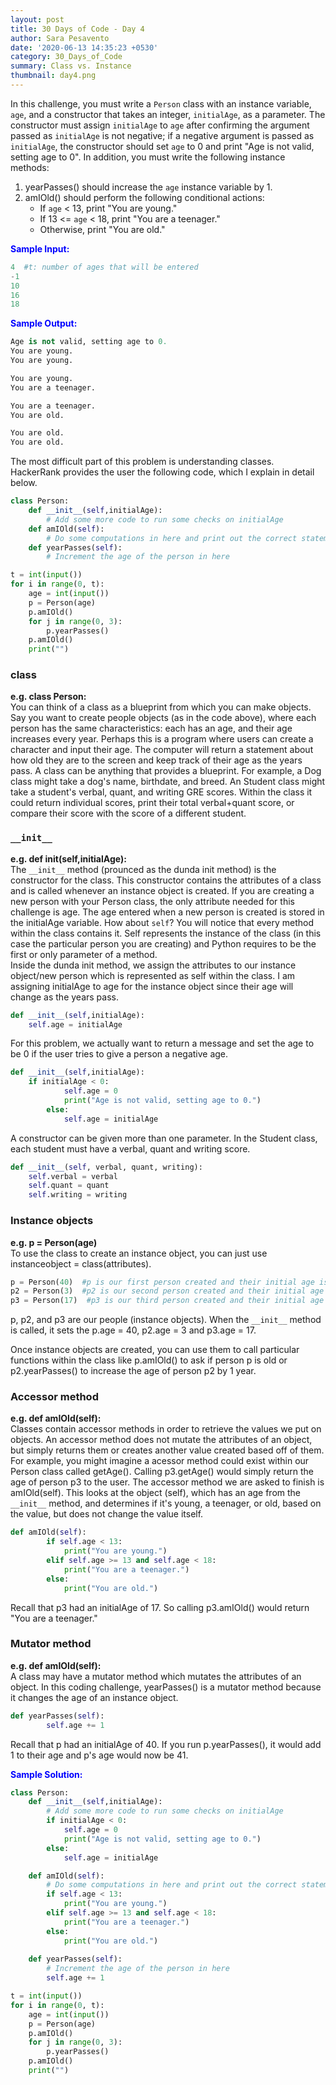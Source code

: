 ```yaml
---
layout: post
title: 30 Days of Code - Day 4
author: Sara Pesavento
date: '2020-06-13 14:35:23 +0530'
category: 30_Days_of_Code
summary: Class vs. Instance
thumbnail: day4.png
---
```


In this challenge, you must write a `Person` class with an instance variable, `age`, and a constructor that takes an integer, `initialAge`, as a parameter. The constructor must assign `initialAge` to `age` after confirming the argument passed as `initialAge` is not negative; if a negative argument is passed as `initialAge`, the constructor should set `age` to 0 and print "Age is not valid, setting age to 0". 
In addition, you must write the following instance methods:
1. yearPasses() should increase the `age` instance variable by 1.
2. amIOld() should perform the following conditional actions:
   * If `age` < 13, print "You are young."
   * If 13 <= `age` < 18, print "You are a teenager."
   * Otherwise, print "You are old."

<span style="color:blue">**Sample Input:**</span>

```python
4  #t: number of ages that will be entered
-1
10
16
18
```
<span style="color:blue">**Sample Output:**</span>

```python
Age is not valid, setting age to 0.
You are young.
You are young.

You are young.
You are a teenager.

You are a teenager.
You are old.

You are old.
You are old.
```

The most difficult part of this problem is understanding classes. HackerRank provides the user the following code, which I explain in detail below.
```python
class Person:
    def __init__(self,initialAge):
        # Add some more code to run some checks on initialAge
    def amIOld(self):
        # Do some computations in here and print out the correct statement to the console
    def yearPasses(self):
        # Increment the age of the person in here

t = int(input())
for i in range(0, t):
    age = int(input())         
    p = Person(age)  
    p.amIOld()
    for j in range(0, 3):
        p.yearPasses()       
    p.amIOld()
    print("")
```
### class
**e.g. class Person:** <br>
You can think of a class as a blueprint from which you can make objects. Say you want to create people objects (as in the code above), where each person has the same characteristics: each has an age, and their age increases every year. Perhaps this is a program where users can create a character and input their age. The computer will return a statement about how old they are to the screen and keep track of their age as the years pass. A class can be anything that provides a blueprint. For example, a Dog class might take a dog's name, birthdate, and breed. An Student class might take a student's verbal, quant, and writing GRE scores. Within the class it could return individual scores, print their total verbal+quant score, or compare their score with the score of a different student. 

### `__init__`
**e.g. def __init__(self,initialAge):** <br>
The `__init__` method (prounced as the dunda init method) is the constructor for the class. This constructor contains the attributes of a class and is called whenever an instance object is created. If you are creating a new person with your Person class, the only attribute needed for this challenge is age. The age entered when a new person is created is stored in the initialAge variable. How about `self`? You will notice that every method within the class contains it. Self represents the instance of the class (in this case the particular person you are creating) and Python requires to be the first or only parameter of a method.  <br>
Inside the dunda init method, we assign the attributes to our instance object/new person which is represented as self within the class. I am assigning initialAge to age for the instance object since their age will change as the years pass.  <br>
```python
def __init__(self,initialAge):
    self.age = initialAge
```
For this problem, we actually want to return a message and set the age to be 0 if the user tries to give a person a negative age. 
```python
def __init__(self,initialAge):
    if initialAge < 0:
            self.age = 0
            print("Age is not valid, setting age to 0.")
        else:
            self.age = initialAge
```

A constructor can be given more than one parameter. In the Student class, each student must have a verbal, quant and writing score. 
```python
def __init__(self, verbal, quant, writing):
    self.verbal = verbal
    self.quant = quant
    self.writing = writing
```

### Instance objects
**e.g. p = Person(age)** <br>
To use the class to create an instance object, you can just use instanceobject = class(attributes). <br>
```python
p = Person(40)  #p is our first person created and their initial age is set to 40
p2 = Person(3)  #p2 is our second person created and their initial age is set to 3
p3 = Person(17)  #p3 is our third person created and their initial age is set to 17
```
p, p2, and p3 are our people (instance objects). When the `__init__` method is called, it sets the p.age = 40, p2.age = 3 and p3.age = 17.

Once instance objects are created, you can use them to call particular functions within the class like p.amIOld() to ask if person p is old or p2.yearPasses() to increase the age of person p2 by 1 year.

### Accessor method
**e.g. def amIOld(self):** <br> 
Classes contain accessor methods in order to retrieve the values we put on objects. An accessor method does not mutate the attributes of an object, but simply returns them or creates another value created based off of them. For example, you might imagine a acessor method could exist within our Person class called getAge(). Calling p3.getAge() would simply return the age of person p3 to the user. The accessor method we are asked to finish is amIOld(self). This looks at the object (self), which has an age from the `__init__` method, and determines if it's young, a teenager, or old, based on the value, but does not change the value itself.
```python
def amIOld(self):
        if self.age < 13: 
            print("You are young.")
        elif self.age >= 13 and self.age < 18:
            print("You are a teenager.")
        else:
            print("You are old.")
```
Recall that p3 had an initialAge of 17. So calling p3.amIOld() would return "You are a teenager." 

### Mutator method
**e.g. def amIOld(self):** <br>
A class may have a mutator method which mutates the attributes of an object. In this coding challenge, yearPasses() is a mutator method because it changes the age of an instance object. 
```python
def yearPasses(self):
        self.age += 1
```
Recall that p had an initialAge of 40. If you run p.yearPasses(), it would add 1 to their age and p's age would now be 41. 

<span style="color:blue">**Sample Solution:**</span>
```python
class Person:
    def __init__(self,initialAge):
        # Add some more code to run some checks on initialAge
        if initialAge < 0:
            self.age = 0
            print("Age is not valid, setting age to 0.")
        else:
            self.age = initialAge

    def amIOld(self):
        # Do some computations in here and print out the correct statement to the console
        if self.age < 13:
            print("You are young.")
        elif self.age >= 13 and self.age < 18:
            print("You are a teenager.")
        else:
            print("You are old.")
    
    def yearPasses(self):
        # Increment the age of the person in here
        self.age += 1

t = int(input())
for i in range(0, t):
    age = int(input())         
    p = Person(age)  
    p.amIOld()
    for j in range(0, 3):
        p.yearPasses()       
    p.amIOld()
    print("")
```